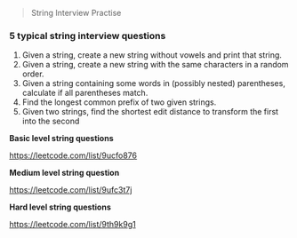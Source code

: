 >String Interview Practise

### 5 typical string interview questions 

1. Given a string, create a new string without vowels and print that string.
2. Given a string, create a new string with the same characters in a random order.
3. Given a string containing some words in (possibly nested) parentheses, calculate if all parentheses match.
4. Find the longest common prefix of two given strings.
5. Given two strings, find the shortest edit distance to transform the first into the second

**Basic level string questions**

https://leetcode.com/list/9ucfo876

**Medium level string question**

https://leetcode.com/list/9ufc3t7j

**Hard level string questions**

https://leetcode.com/list/9th9k9g1
